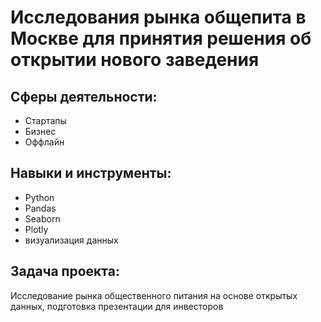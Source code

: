 # Исследования рынка общепита в Москве для принятия решения об открытии нового заведения
## Сферы деятельности:
- Стартапы
- Бизнес
- Оффлайн
## Навыки и инструменты:
- Python
- Pandas
- Seaborn
- Plotly
- визуализация данных
## Задача проекта:
Исследование рынка общественного питания на основе открытых данных, подготовка презентации для инвесторов
